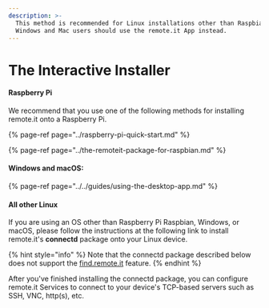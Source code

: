 ```yaml
---
description: >-
  This method is recommended for Linux installations other than Raspbian. 
  Windows and Mac users should use the remote.it App instead.
---
```


# The Interactive Installer

#### Raspberry Pi

We recommend that you use one of the following methods for installing remote.it onto a Raspberry Pi.

{% page-ref page="../raspberry-pi-quick-start.md" %}

{% page-ref page="../the-remoteit-package-for-raspbian.md" %}

#### Windows and macOS:

{% page-ref page="../../guides/using-the-desktop-app.md" %}

#### All other Linux

If you are using an OS other than Raspberry Pi Raspbian, Windows, or macOS, please follow the instructions at the following link to install remote.it's **connectd** package onto your Linux device.  

{% hint style="info" %}
Note that the connectd package described below does not support the [find.remote.it](../find.remote.it.md) feature.
{% endhint %}

After you've finished installing the connectd package, you can configure remote.it Services to connect to your device's TCP-based servers such as SSH, VNC, http\(s\), etc.

